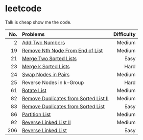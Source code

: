 # leetcode
Talk is cheap show me the code.

| No.       | Problems     |Difficulty| 
| -------------: | :---------- |--------:|
| 2 | [Add Two Numbers](http://www.henryxi.com/add-two-numbers)   |Medium|
| 19 | [Remove Nth Node From End of List](http://www.henryxi.com/remove-nth-node-from-end-of-list)   |Medium|
| 21 | [Merge Two Sorted Lists](http://www.henryxi.com/merge-two-sorted-lists)   |Easy|
| 23 | [Merge k Sorted Lists](http://www.henryxi.com/merge-k-sorted-lists)   |Hard|
| 24 | [Swap Nodes in Pairs](http://www.henryxi.com/swap-nodes-in-pairs)   |Medium|
| 25 | Reverse Nodes in k-Group   |Hard|
| 61 | [Rotate List](http://www.henryxi.com/rotate-list)   |Medium|
| 82 | [Remove Duplicates from Sorted List II](http://www.henryxi.com/remove-duplicates-from-sorted-list-ii)   |Medium|
| 83 | [Remove Duplicates from Sorted List](http://www.henryxi.com/remove-duplicates-from-sorted-list)   |Easy|
| 86 | [Partition List](http://www.henryxi.com/partition-list)   |Medium|
| 92 | [Reverse Linked List II](http://www.henryxi.com/reverse-linked-list-ii)   |Medium|
| 206 | [Reverse Linked List](http://www.henryxi.com/reverse-linked-list)   |Easy|